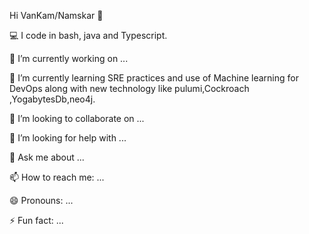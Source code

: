 Hi VanKam/Namskar 👋

<!--
**avinashkrsingh/avinashkrsingh** is a ✨ _special_ ✨ repository because its `README.md` (this file) appears on your GitHub profile.

Here are some ideas to get you started:
-->

  💻 I code in bash, java and Typescript.
  
  🔭 I’m currently working on ...
  
 🌱 I’m currently learning  SRE practices and use of Machine learning for DevOps along with new technology like pulumi,Cockroach ,YogabytesDb,neo4j.
 
👯 I’m looking to collaborate on ...

 🤔 I’m looking for help with ...
 
 💬 Ask me about ...
 
 📫 How to reach me: ...
 
 😄 Pronouns: ...
 
⚡ Fun fact: ...

